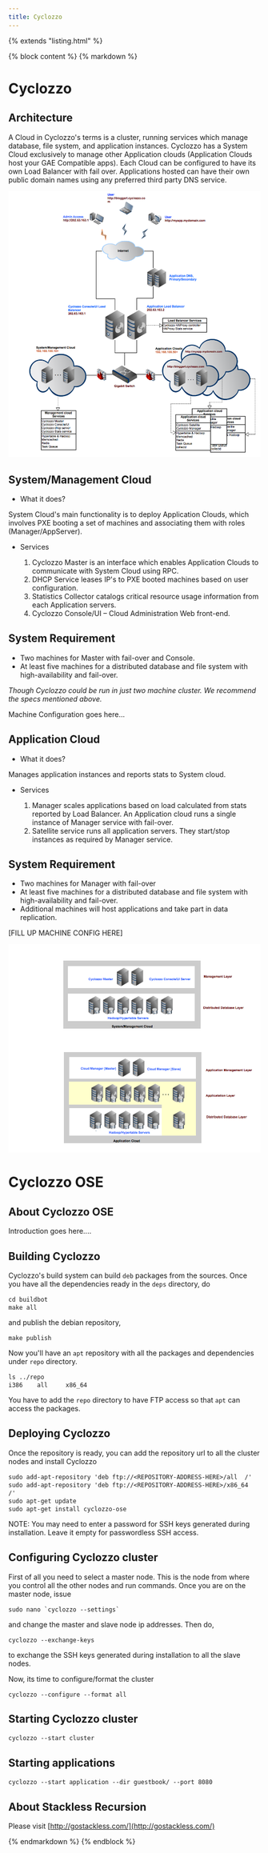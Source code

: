 ```yaml
---
title: Cyclozzo
---
```

{% extends "listing.html" %}

{% block content %}
{% markdown %}

# Cyclozzo

## Architecture

A Cloud in Cyclozzo's terms is a cluster, running services which manage database, file system, and application instances. Cyclozzo has  a System Cloud exclusively to manage other Application clouds (Application Clouds host your GAE Compatible apps). Each Cloud can be configured to have its own Load Balancer with fail over. Applications hosted can have their own public domain names using any preferred third party DNS service. 

![Cyclozzo Architecture](/images/arch.png)

## System/Management Cloud

* What it does?

System Cloud's main functionality is to deploy Application Clouds, which involves PXE booting a set of machines and associating them with roles (Manager/AppServer).

* Services

    1. Cyclozzo Master is an interface which enables Application Clouds to communicate with System Cloud using RPC.
    2. DHCP Service leases IP's to PXE booted machines based on user configuration.
    3. Statistics Collector catalogs critical resource usage information from each Application servers.
    4. Cyclozzo Console/UI – Cloud Administration Web front-end.

## System Requirement

* Two machines for Master with fail-over and Console.
* At least five machines for a distributed database and file system with high-availability and fail-over.

*Though Cyclozzo could be run in just two machine cluster. We recommend the specs mentioned above.*

Machine Configuration goes here...

## Application Cloud

* What it does?

Manages application instances and reports stats to System cloud.

* Services

    1. Manager scales applications based on load calculated from stats reported by Load Balancer. An Application cloud runs a single instance of Manager service with fail-over.
    2. Satellite service runs all application servers. They start/stop instances as required by Manager service.

## System Requirement

* Two machines for Manager with fail-over
* At least five machines for a distributed database and file system with high-availability and fail-over.
* Additional machines will host applications and take part in data replication.

[FILL UP MACHINE CONFIG HERE]

![Cyclozzo Architecture](/images/setup.png)

# Cyclozzo OSE

## About Cyclozzo OSE

Introduction goes here....

## Building Cyclozzo

Cyclozzo's build system can build `deb` packages from the sources. Once you have all the dependencies ready in the `deps` directory, do 

    cd buildbot
    make all

and publish the debian repository,

    make publish

Now you'll have an `apt` repository with all the packages and dependencies under `repo` directory.

    ls ../repo
    i386    all     x86_64

You have to add the `repo` directory to have FTP access so that `apt` can access the packages.

## Deploying Cyclozzo

Once the repository is ready, you can add the repository url to all the cluster nodes and install Cyclozzo

    sudo add-apt-repository 'deb ftp://<REPOSITORY-ADDRESS-HERE>/all  /'
    sudo add-apt-repository 'deb ftp://<REPOSITORY-ADDRESS-HERE>/x86_64  /'
    sudo apt-get update
    sudo apt-get install cyclozzo-ose

NOTE: You may need to enter a password for SSH keys generated during installation. Leave it empty for passwordless SSH access.

## Configuring Cyclozzo cluster

First of all you need to select a master node. This is the node from where you control all the other nodes and run commands. Once you are on the master node, issue

    sudo nano `cyclozzo --settings`

and change the master and slave node ip addresses. Then do,

    cyclozzo --exchange-keys

to exchange the SSH keys generated during installation to all the slave nodes.

Now, its time to configure/format the cluster

    cyclozzo --configure --format all

## Starting Cyclozzo cluster

    cyclozzo --start cluster

## Starting applications

    cyclozzo --start application --dir guestbook/ --port 8080

## About Stackless Recursion

Please visit [http://gostackless.com/](http://gostackless.com/)

{% endmarkdown %}
{% endblock %}
